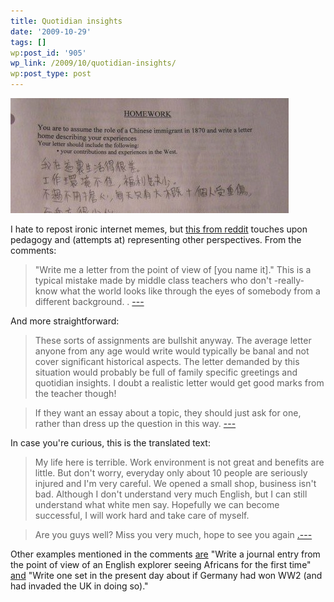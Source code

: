 ```yaml
---
title: Quotidian insights
date: '2009-10-29'
tags: []
wp:post_id: '905'
wp_link: /2009/10/quotidian-insights/
wp:post_type: post
---
```


[ ![china-hw](2009-10-29-Quotidian-insights/china-hw.jpg "china-hw") ](2009-10-29-Quotidian-insights/china-hw.jpg)

I hate to repost ironic internet memes, but [this from reddit](http://www.reddit.com/r/pics/comments/9ycx7/you_are_to_assume_the_role_of_a_chinese_immigrant/) touches upon pedagogy and (attempts at) representing other perspectives. From the comments:

> "Write me a letter from the point of view of [you name it]." This is a typical mistake made by middle class teachers who don't -really- know what the world looks like through the eyes of somebody from a different background. . [---](http://www.reddit.com/r/pics/comments/9ycx7/you_are_to_assume_the_role_of_a_chinese_immigrant/c0f0n5l)

And more straightforward:

> These sorts of assignments are bullshit anyway. The average letter anyone from any age would write would typically be banal and not cover significant historical aspects. The letter demanded by this situation would probably be full of family specific greetings and quotidian insights. I doubt a realistic letter would get good marks from the teacher though!

>

> If they want an essay about a topic, they should just ask for one, rather than dress up the question in this way. [---](http://www.reddit.com/r/pics/comments/9ycx7/you_are_to_assume_the_role_of_a_chinese_immigrant/c0f1623)

In case you're curious, this is the translated text:

> My life here is terrible. Work environment is not great and benefits are little. But don't worry, everyday only about 10 people are seriously injured and I'm very careful. We opened a small shop, business isn't bad. Although I don't understand very much English, but I can still understand what white men say. Hopefully we can become successful, I will work hard and take care of myself.

>

> Are you guys well? Miss you very much, hope to see you again [.---](http://www.reddit.com/r/pics/comments/9ycx7/you_are_to_assume_the_role_of_a_chinese_immigrant/c0f0dks)

Other examples mentioned in the comments [are](http://www.reddit.com/r/pics/comments/9ycx7/you_are_to_assume_the_role_of_a_chinese_immigrant/c0f0lfv) "Write a journal entry from the point of view of an English explorer seeing Africans for the first time" [and](http://www.reddit.com/r/pics/comments/9ycx7/you_are_to_assume_the_role_of_a_chinese_immigrant/c0f18yk) "Write one set in the present day about if Germany had won WW2 (and had invaded the UK in doing so)."

